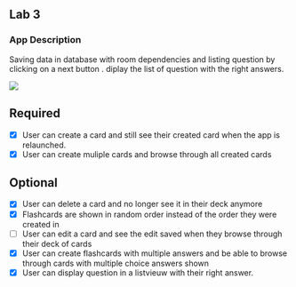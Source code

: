 ## Lab 3

### App Description
Saving data in database with room dependencies and listing question by clicking on a next button .
diplay the list of question with the right answers.

<img src=https://user-images.githubusercontent.com/100108327/234338223-80948447-838c-46b3-8507-fe5a2b55902e.gif><br>


## Required
- [x] User can create a card and still see their created card when the app is relaunched.
- [x] User can create muliple cards and browse through all created cards

## Optional
- [x] User can delete a card and no longer see it in their deck anymore
- [x] Flashcards are shown in random order instead of the order they were created in
- [ ] User can edit a card and see the edit saved when they browse through their deck of cards
- [x] User can create flashcards with multiple answers and be able to browse through cards with multiple choice answers shown
- [x] User can display question in a listvieuw with their right answer.
